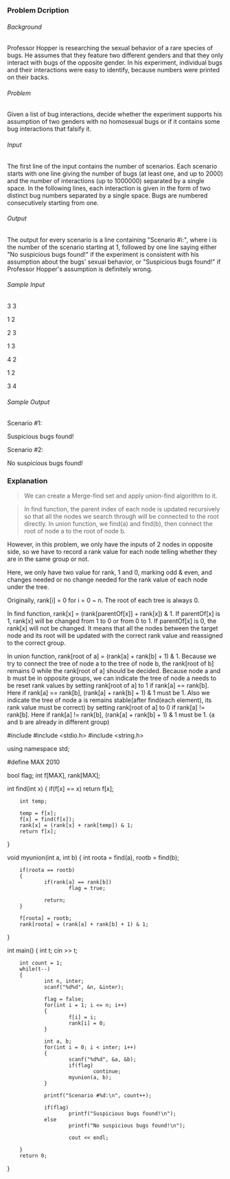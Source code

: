 ### Problem Dcription

###### Background 
Professor Hopper is researching the sexual behavior of a rare species of bugs. He assumes that they feature two different genders and that they only interact with bugs of the opposite gender. In his experiment, individual bugs and their interactions were easy to identify, because numbers were printed on their backs. 

###### Problem 
Given a list of bug interactions, decide whether the experiment supports his assumption of two genders with no homosexual bugs or if it contains some bug interactions that falsify it.
 

###### Input
The first line of the input contains the number of scenarios. Each scenario starts with one line giving the number of bugs (at least one, and up to 2000) and the number of interactions (up to 1000000) separated by a single space. In the following lines, each interaction is given in the form of two distinct bug numbers separated by a single space. Bugs are numbered consecutively starting from one.
 

###### Output
The output for every scenario is a line containing "Scenario #i:", where i is the number of the scenario starting at 1, followed by one line saying either "No suspicious bugs found!" if the experiment is consistent with his assumption about the bugs' sexual behavior, or "Suspicious bugs found!" if Professor Hopper's assumption is definitely wrong.


###### Sample Input
3 3

1 2

2 3

1 3

4 2

1 2

3 4
 

###### Sample Output
Scenario #1:

Suspicious bugs found!

Scenario #2:

No suspicious bugs found!


### Explanation

> We can create a Merge-find set and apply union-find algorithm to it.

> In find function, the parent index of each node is updated recursively so that all the nodes we search through will be connected to the root directly.
> In union function, we find(a) and find(b), then connect the root of node a to the root of node b.

However, in this problem, we only have the inputs of 2 nodes in opposite side, so we have to record a rank value for each node telling whether they are in the same group or not.

Here, we only have two value for rank, 1 and 0, marking odd & even, and changes needed or no change needed for the rank value of each node under the tree.

Originally, rank[i] = 0 for i = 0 ~ n.
The root of each tree is always 0.

In find function, rank[x] = (rank[parentOf[x]] + rank[x]) & 1.
If parentOf[x] is 1, rank[x] will be changed from 1 to 0 or from 0 to 1. If parentOf[x] is 0, the rank[x] will not be changed.
It means that all the nodes between the target node and its root will be updated with the correct rank value and reassigned to the correct group. 

In union function, rank[root of a] = (rank[a] + rank[b] + 1) & 1. 
Because we try to connect the tree of node a to the tree of node b, the rank[root of b] remains 0 while the rank[root of a] should be decided. 
Because node a and b must be in opposite groups, we can indicate the tree of node a needs to be reset rank values by setting rank[root of a] to 1 if rank[a] == rank[b].
Here if rank[a] == rank[b], (rank[a] + rank[b] + 1) & 1 must be 1.
Also we indicate the tree of node a is remains stable(after find(each element), its rank value must be correct) by setting rank[root of a] to 0 if rank[a] != rank[b].
Here if rank[a] != rank[b], (rank[a] + rank[b] + 1) & 1 must be 1. (a and b are already in different group)


 #include <iostream>
#include <stdio.h>
#include <string.h>

using namespace std;

#define MAX 2010

bool flag;
int f[MAX], rank[MAX];

int find(int x)
{
        if(f[x] == x)
                return f[x];

        int temp;

        temp = f[x];
        f[x] = find(f[x]);
        rank[x] = (rank[x] + rank[temp]) & 1;
        return f[x];
}

void myunion(int a, int b)
{
        int roota = find(a), rootb = find(b);

        if(roota == rootb)
        {
                if(rank[a] == rank[b])
                        flag = true;

                return;
        }

        f[roota] = rootb;
        rank[roota] = (rank[a] + rank[b] + 1) & 1;
}

int main()
{
        int t;
        cin >> t;

        int count = 1;
        while(t--)
        {
                int n, inter;
                scanf("%d%d", &n, &inter);

                flag = false;
                for(int i = 1; i <= n; i++)
                {
                        f[i] = i;
                        rank[i] = 0;
                }

                int a, b;
                for(int i = 0; i < inter; i++)
                {
                        scanf("%d%d", &a, &b);
                        if(flag)
                                continue;
                        myunion(a, b);
                }

                printf("Scenario #%d:\n", count++);

                if(flag)
                        printf("Suspicious bugs found!\n");
                else
                        printf("No suspicious bugs found!\n");

                        cout << endl;

        }
        return 0;
}
